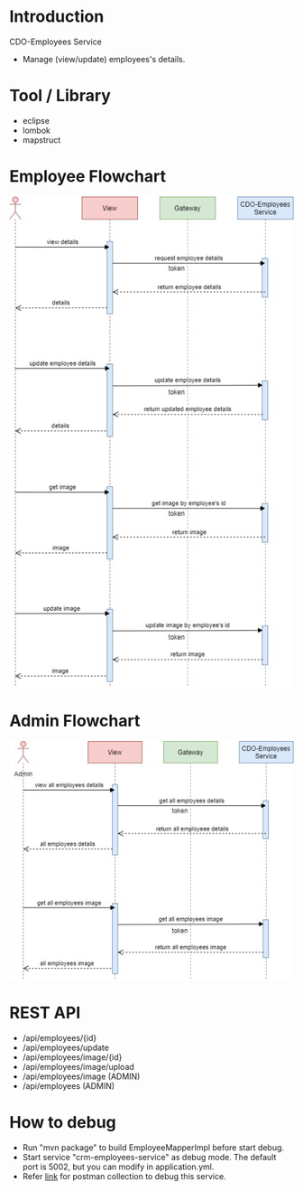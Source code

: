 # Introduction 
CDO-Employees Service
+ Manage (view/update) employees's details.

#  Tool / Library
+ eclipse
+ lombok
+ mapstruct

# Employee Flowchart
![alt text](../doc/CDO-EmployeesService.jpg)

# Admin Flowchart
![alt text](../doc/CDO-EmployeesServiceAdmin.jpg)

# REST API
+ /api/employees/{id}
+ /api/employees/update
+ /api/employees/image/{id}
+ /api/employees/image/upload
+ /api/employees/image (ADMIN)
+ /api/employees (ADMIN)

# How to debug
+ Run "mvn package" to build EmployeeMapperImpl before start debug.
+ Start service "crm-employees-service" as debug mode. The default port is 5002, but you can modify in application.yml.
+ Refer [link](..CDO-Spring-CRM.postman_collection.json) for postman collection to debug this service.